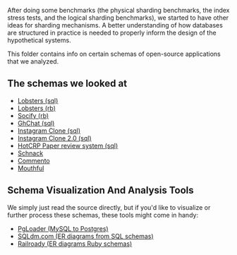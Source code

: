 After doing some benchmarks (the physical sharding benchmarks, the index
stress tests, and the logical sharding benchmarks), we started to have other ideas
for sharding mechanisms. A better understanding of how databases are structured in practice is needed to properly inform the design of the hypothetical systems.

This folder contains info on certain schemas of open-source applications that we analyzed.

## The schemas we looked at

- [Lobsters (sql)](https://github.com/mit-pdos/noria/blob/master/applications/lobsters/mysql/db-schema/original.sql)
- [Lobsters (rb)](https://github.com/lobsters/lobsters/blob/a2f6b60b473aea01d69bb5584dfb9038b04ef0ea/db/schema.rb)
- [Socify (rb)](https://github.com/scaffeinate/socify/blob/master/db/schema.rb)
- [GhChat (sql)](https://github.com/aermin/ghChat/blob/master/server/init/sql/ghchat.sql)
- [Instagram Clone (sql)](https://github.com/yTakkar/Instagram-clone/blob/master/instagram.sql)
- [Instagram Clone 2.0 (sql)](https://github.com/yTakkar/React-Instagram-Clone-2.0/blob/master/db.sql)
- [HotCRP Paper review system (sql)](https://github.com/kohler/hotcrp/blob/master/src/schema.sql)
- [Schnack](https://github.com/schn4ck/schnack/tree/master/migrations)
- [Commento](https://github.com/adtac/commento/blob/master/db/20180416163802-init-schema.sql)
- [Mouthful](https://github.com/vkuznecovas/mouthful/blob/master/db/sqlxDriver/postgres/postgres.go)



## Schema Visualization And Analysis Tools
We simply just read the source directly, but if you'd like to visualize or further process
these schemas, these tools might come in handy:
- [PgLoader (MySQL to Postgres)](https://github.com/dimitri/pgloader)
- [SQLdm.com (ER diagrams from SQL schemas)](https://app.sqldbm.com/)
- [Railroady (ER diagrams Ruby schemas)](https://github.com/preston/railroady)

